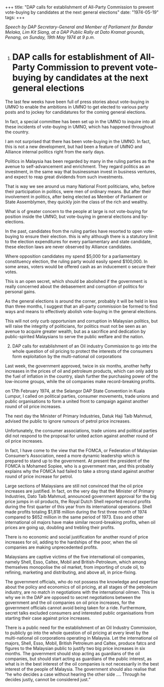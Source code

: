 +++ 
title: "DAP calls for establishment of All-Party Commission to prevent vote-buying by candidates at the next general elections"
date: "1974-05-19"
tags:
+++

_Speech by DAP Secretary-General and Member of Parliament for Bandar Melaka, Lim Kit Siang, at a DAP Public Rally at Dato Kramat grounds, Penang, on Sunday, 19th May 1974 at 9 p.m._

1. # DAP calls for establishment of All-Party Commission to prevent vote-buying by candidates at the next general elections

The last few weeks have been full of press stories about vote-buying in UMNO to enable the ambitions in UMNO to get elected to various party posts and to jockey for candidatures for the coming general elections.</u>

In fact, a special committee has been set up in the UMNO to inquire into all these incidents of vote-buying in UMNO, which has happened throughout the country.

I am not surprised that there has been vote-buying in the UMNO. In fact, this is not a new development, but had been a feature of UMNO and Alliance internal politics right from the early days.

Politics in Malaysia has been regarded by many in the ruling parties as the avenue to self-advancement and enrichment. They regard politics as an investment, in the same way that businessman invest in business ventures, and expect to reap great dividends from such investments.

That is way we see around us many National Front politicians, who, before their participation in politics, were men of ordinary means. But after their involvement in politics, after being elected as Member of Parliament or State Assemblymen, they quickly join the class of the rich and wealthy.

What is of greater concern to the people at large is not vote-buying for position inside the UMNO, but vote-buying in general elections and by-elections.

In the past, candidates from the ruling parties have resorted to open vote-buying to ensure their election. this is why although there is a statutory limit to the election expenditures for every parliamentary and state candidate, these election laws are never observed by Alliance candidates.

Where opposition candidates my spend $5,000 for a parliamentary constituency election, the ruling party would easily spend $100,000. In some areas, voters would be offered cash as an inducement o secure their votes.

This is an open secret, which should be abolished if the government is really concerned about the debasement and corruption of politics for personal gains.

As the general elections is around the corner, probably it will be held in less than three months, I suggest that an all-party commission be formed to find ways and means to effectively abolish vote-buying in the general elections.

This will not only curb opportunism and corruption in Malaysian politics, but will raise the integrity of politicians, for politics must not be seen as an avenue to acquire greater wealth, but as a sacrifice and dedication by public-spirited Malaysians to serve the public welfare and the nation.

2. DAP calls for establishment of an Oil industry Commission to go into the whole question of oil pricing to protect the interests of the consumers form exploitation by the multi-national oil corporations

Last week, the government approved, twice in six months, another hefty increases in the prices of oil and petroleum products, which can only add to the fuel of inflation in the country, slash further the purchasing power of the low-income groups, while the oil companies make record-breaking profits.

on 17th February 1974, at the Selangor DAP State Convention in Kuala Lumpur, I called on political parties, consumer movements, trade unions and public organisations to form a united front to campaign against another round of oil price increases.

The next day the Minister of Primary Industries, Datuk Haji Taib Mahmud, advised the public to ignore rumours of petrol price increases.

Unfortunately, the consumer associations, trade unions and political parties did not respond to the proposal for united action against another round of oil price increases.

In fact, I have come to the view that the FOMCA, or Federation of Malaysian Consumer’s Association, need a more dynamic leadership which is prepared to stand up to the government. At present the president of the FOMCA is Mohamed Sopiee, who is a government man, and this probably explains why the FOMCA had failed to take a strong stand against another round of price increase for petrol.

Large sections of Malaysians are still not convinced that the oil price increases are justified. In fact, on the very day that the Minister of Primary Industries, Dato Taib Mahmud, announced government approval for the big price jumps in oil products, the Royal Dutch Shell reported record profits during the first quarter of this year from its international operations. Shell made profits totaling $1,818 million during the first three month of 1974 compared to $652 million in the same period of 1973. Esso and other international oil majors have make similar record-breaking profits, when oil prices are going up, doubling and trebling their profits.

There is no economic and social justification for another round of price increases for oil, adding to the hardships of the poor, when the oil companies are making unprecedented profits.

Malaysians are captive victims of the five international oil companies, namely Shell, Esso, Caltex, Mobil and British-Petroleum, which among themselves monopolise the oil market, from importing of crude oil, to refining, marketing and distributing, and above all, in price-fixing.

The government officials, who do not possess the knowledge and expertise about the policy and economics of oil pricing, at all stages of the petroleum industry, are no match in negotiations with the international oilmen. This is why we in the DAP are opposed to secret negotiations between the government and the oil companies on oil price increases, for the government officials cannot avoid being taken for a ride. Furthermore, secret talks excluded consumers and interested public organisations from starting their case against price increases.

There is a public need for the establishment of an Oil Industry Commission, to publicly go into the whole question of oil pricing at every level by the multi-national oil corporations operating in Malaysia. Let the international oil majors, Shell, Esso, Mobil, British Petroleum and Caltex, produce fatcs and figures to the Malaysian public to justify two big price increases in six months. The government should stop acting as guardians of the oil companies, but should start acting as guardians of the public interest, as what is in the best interest of the oil companies is not necessarily in the best interest of the people of Malaysia. The government should also realise that “he who decides a case without hearing the other side …. Through he decides justly, cannot be considered just.”
 
